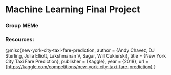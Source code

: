 # Machine Learning Final Project 

### Group MEMe


### Resources:

@misc{new-york-city-taxi-fare-prediction,
    author = {Andy Chavez, DJ Sterling, Julia Elliott, Lakshmanan V, Sagar, Will Cukierski},
    title = {New York City Taxi Fare Prediction},
    publisher = {Kaggle},
    year = {2018},
    url = {https://kaggle.com/competitions/new-york-city-taxi-fare-prediction}
}

